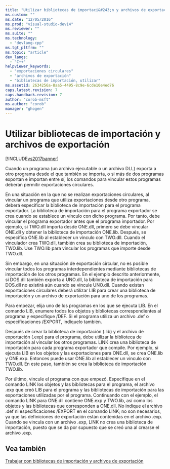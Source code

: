 ```yaml
---
title: "Utilizar bibliotecas de importaci&#243;n y archivos de exportaci&#243;n | Microsoft Docs"
ms.custom: ""
ms.date: "12/05/2016"
ms.prod: "visual-studio-dev14"
ms.reviewer: ""
ms.suite: ""
ms.technology: 
  - "devlang-cpp"
ms.tgt_pltfrm: ""
ms.topic: "article"
dev_langs: 
  - "C++"
helpviewer_keywords: 
  - "exportaciones circulares"
  - "archivos de exportación"
  - "bibliotecas de importación, utilizar"
ms.assetid: 2634256a-8aa5-4495-8c9e-6cde10e4ed76
caps.latest.revision: 7
caps.handback.revision: 7
author: "corob-msft"
ms.author: "corob"
manager: "ghogen"
---
```

# Utilizar bibliotecas de importaci&#243;n y archivos de exportaci&#243;n
[!INCLUDE[vs2017banner](../../assembler/inline/includes/vs2017banner.md)]

Cuando un programa \(un archivo ejecutable o un archivo DLL\) exporta a otro programa desde el que también se importa, o si más de dos programas exportan e importan entre sí, los comandos para vincular estos programas deberán permitir exportaciones circulares.  
  
 En una situación en la que no se realizan exportaciones circulares, al vincular un programa que utiliza exportaciones desde otro programa, deberá especificar la biblioteca de importación para el programa exportador.  La biblioteca de importación para el programa exportador se crea cuando se establece un vínculo con dicho programa.  Por tanto, debe vincular el programa exportador antes que el programa importador.  Por ejemplo, si TWO.dll importa desde ONE.dll, primero se debe vincular ONE.dll y obtener la biblioteca de importación ONE.lib.  Después, se especifica ONE.lib al establecer un vínculo con TWO.dll.  Cuando el vinculador crea TWO.dll, también crea su biblioteca de importación, TWO.lib.  Use TWO.lib para vincular los programas que importe desde TWO.dll.  
  
 Sin embargo, en una situación de exportación circular, no es posible vincular todos los programas interdependientes mediante bibliotecas de importación de los otros programas.  En el ejemplo descrito anteriormente, si DOS.dll también exporta a UNO.dll, la biblioteca de importación para DOS.dll no existirá aún cuando se vincule UNO.dll.  Cuando existan exportaciones circulares deberá utilizar LIB para crear una biblioteca de importación y un archivo de exportación para uno de los programas.  
  
 Para empezar, elija uno de los programas en los que se ejecuta LIB.  En el comando LIB, enumere todos los objetos y bibliotecas correspondientes al programa y especifique \/DEF.  Si el programa utiliza un archivo .def o especificaciones \/EXPORT, indíquelo también.  
  
 Después de crear la biblioteca de importación \(.lib\) y el archivo de exportación \(.exp\) para el programa, debe utilizar la biblioteca de importación al vincular los otros programas.  LINK crea una biblioteca de importación para cada programa exportador que compile.  Por ejemplo, si ejecuta LIB en los objetos y las exportaciones para ONE.dll, se crea ONE.lib y ONE.exp.  Entonces puede usar ONE.lib al establecer un vínculo con TWO.dll. En este paso, también se crea la biblioteca de importación TWO.lib.  
  
 Por último, vincule el programa con que empezó.  Especifique en el comando LINK los objetos y las bibliotecas para el programa, el archivo .exp que creó LIB para el programa y las bibliotecas de importación para las exportaciones utilizadas por el programa.  Continuando con el ejemplo, el comando LINK para ONE.dll contiene ONE.exp y TWO.lib, así como los objetos y las bibliotecas que corresponden a ONE.dll.  No indique el archivo .def ni especificaciones \/EXPORT en el comando LINK; no son necesarios, ya que las definiciones de exportación están contenidas en el archivo .exp.  Cuando se vincula con un archivo .exp, LINK no crea una biblioteca de importación, puesto que se da por supuesto que se creó una al crearse el archivo .exp.  
  
## Vea también  
 [Trabajar con bibliotecas de importación y archivos de exportación](../../build/reference/working-with-import-libraries-and-export-files.md)